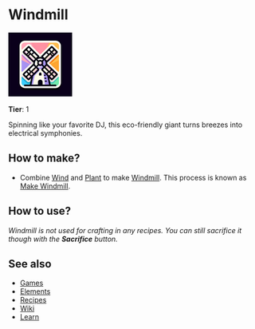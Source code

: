 # Windmill

![](../images/item.windmill.png)

**Tier**: 1

Spinning like your favorite DJ, this eco-friendly giant turns breezes into electrical symphonies.

## How to make?

* Combine [Wind](/wiki/elements/wind) and [Plant](/wiki/elements/plant) to make [Windmill](/wiki/elements/windmill). This process is known as [Make Windmill](/wiki/recipes/make-windmill).

## How to use?

_Windmill is not used for crafting in any recipes. You can still sacrifice it though with the **Sacrifice** button._

## See also

* [Games](/wiki/games)
* [Elements](/wiki/elements)
* [Recipes](/wiki/recipes)
* [Wiki](/wiki/index)
* [Learn](/learn/index)